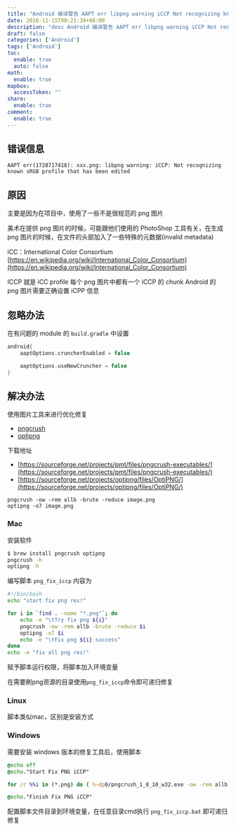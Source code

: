 ```yaml
---
title: "Android 编译警告 AAPT err libpng warning iCCP Not recognizing known"
date: 2016-11-15T00:21:34+08:00
description: "desc Android 编译警告 AAPT err libpng warning iCCP Not recognizing known"
draft: false
categories: ['Android']
tags: ['Android']
toc:
  enable: true
  auto: false
math:
  enable: true
mapbox:
  accessToken: ""
share:
  enable: true
comment:
  enable: true
---
```


## 错误信息

```log
AAPT err(1728717418): xxx.png: libpng warning: iCCP: Not recognizing known sRGB profile that has been edited
```

## 原因


主要是因为在项目中，使用了一些不是很规范的 png 图片

美术在提供 png 图片的时候，可能跟他们使用的 PhotoShop 工具有关，在生成 png 图片的时候，在文件的头部加入了一些特殊的元数据(invalid metadata)

iCC：International Color Consortium [https://en.wikipedia.org/wiki/International_Color_Consortium](https://en.wikipedia.org/wiki/International_Color_Consortium)


ICCP 就是 iCC profile
每个 png 图片中都有一个 iCCP 的 chunk
Android 的 png 图片需要正确设置 iCPP 信息

## 忽略办法

在有问题的 module 的 `build.gradle` 中设置

```gradle
android{
    aaptOptions.cruncherEnabled = false

    aaptOptions.useNewCruncher = false
}
```

## 解决办法

使用图片工具来进行优化修复

- [pngcrush](http://pmt.sourceforge.net/pngcrush/)
- [optipng](http://optipng.sourceforge.net/)

下载地址

- [https://sourceforge.net/projects/pmt/files/pngcrush-executables/](https://sourceforge.net/projects/pmt/files/pngcrush-executables/)
- [https://sourceforge.net/projects/optipng/files/OptiPNG/](https://sourceforge.net/projects/optipng/files/OptiPNG/)

```base
pngcrush -ow -rem allb -brute -reduce image.png
optipng -o7 image.png
```

### Mac

安装软件

```bash
$ brew install pngcrush optipng
pngcrush -h
optipng -h
```

编写脚本 `png_fix_iccp` 内容为

```bash
#!/bin/bash
echo "start fix png res!"

for i in `find . -name "*.png"`; do
	echo -e "\tTry fix png ${i}"
    pngcrush -ow -rem allb -brute -reduce $i
    optipng -o7 $i
    echo -e "\tFix png ${i} success"
done
echo -e "fix all png res!"
```

赋予脚本运行权限，将脚本加入环境变量

在需要刷png资源的目录使用`png_fix_iccp`命令即可递归修复

### Linux

脚本类似mac，区别是安装方式

### Windows

需要安装 windows 版本的修复工具后，使用脚本

```bat
@echo off
@echo."Start Fix PNG iCCP"

for /r %%i in (*.png) do ( %~dp0/pngcrush_1_8_10_w32.exe -ow -rem allb -brute -reduce "%%i" & %~dp0/optipng.exe -o7 "%%i" )

@echo."Finish Fix PNG iCCP"
```

配置脚本文件目录到环境变量，在任意目录cmd执行 `png_fix_iccp.bat` 即可递归修复